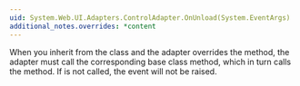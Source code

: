 ```yaml
---
uid: System.Web.UI.Adapters.ControlAdapter.OnUnload(System.EventArgs)
additional_notes.overrides: *content
---
```


<p>When you inherit from the <xref href="System.Web.UI.Adapters.ControlAdapter"></xref> class and the adapter overrides the <xref href="System.Web.UI.Adapters.ControlAdapter.OnUnload(System.EventArgs)"></xref> method, the adapter must call the corresponding base class method, which in turn calls the <xref href="System.Web.UI.Control.OnUnload(System.EventArgs)"></xref> method. If <xref href="System.Web.UI.Control.OnUnload(System.EventArgs)"></xref> is not called, the <xref href="System.Web.UI.Control.Unload"></xref> event will not be raised.</p>


